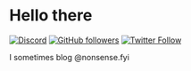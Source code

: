# Hello there

[![Discord](https://img.shields.io/discord/503247072557006860?color=%234518f5&label=Discord&logo=discord&logoColor=%23403d3d&style=for-the-badge)](https://discord.gg/EujuJwG)
[![GitHub followers](https://img.shields.io/github/followers/Roxedus?color=%234518f5&logo=github&logoColor=%23403d3d&style=for-the-badge)](https://github.com/users/follow?target=Roxedus)
[![Twitter Follow](https://img.shields.io/twitter/follow/Roxedus?color=4518f5&logo=twitter&logoColor=403d3d&style=for-the-badge)](https://twitter.com/intent/follow?screen_name=Roxedus)

I sometimes blog @nonsense.fyi
